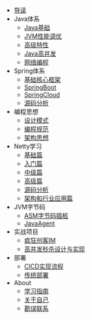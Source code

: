 - [导读](/_sidebar.md)
- Java体系
  - [Java基础](/快速入门.md)
  - [JVM性能调优](/快速入门.md)
  - [高级特性](/快速入门.md)
  - [Java高并发](/快速入门.md)
  - [网络编程](/快速入门.md)
- Spring体系
  - [基础核心框架](/快速入门.md)
  - [SpringBoot](/快速入门.md)
  - [SpringCloud](/快速入门.md)
  - [源码分析](/快速入门.md)
- 编程思想
  - [设计模式](/md/designpatterns/creational/singleton.md)
  - [编程规范](/快速入门.md)
  - [架构思想](/快速入门.md)
- Netty学习
  - [基础篇](/快速入门.md)
  - [入门篇](/快速入门.md)
  - [中级篇](/快速入门.md)
  - [高级篇](/快速入门.md)
  - [源码分析](/快速入门.md)
  - [架构和行业应用篇](/快速入门.md)
- JVM字节码
  - [ASM字节码插桩](/快速入门.md)
  - [JavaAgent](/快速入门.md)
- 实战项目
  - [疯狂创客IM](/快速入门.md)
  - [高并发秒杀设计与实现](/快速入门.md)
- 部署
  - [CICD实现流程](/快速入门.md)
  - [传统部署](/快速入门.md)
- About
  - [学习指南](/快速入门.md)
  - [关于自己](/快速入门.md)
  - [勘误联系](/快速入门.md)
